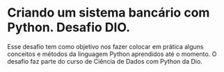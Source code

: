 # Criando um sistema bancário com Python. Desafio DIO.
Esse desafio tem como objetivo nos fazer colocar em prática alguns conceitos e métodos da linguagem Python aprendidos até o momento. O desafio faz parte do curso de Ciência de Dados com Python da Dio.
